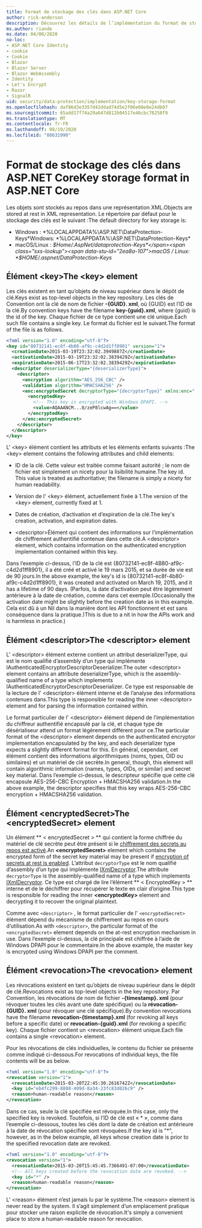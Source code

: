 ```yaml
---
title: Format de stockage des clés dans ASP.NET Core
author: rick-anderson
description: Découvrez les détails de l’implémentation du format de stockage de la clé de protection des données ASP.NET Core.
ms.author: riande
ms.date: 04/08/2020
no-loc:
- ASP.NET Core Identity
- cookie
- Cookie
- Blazor
- Blazor Server
- Blazor WebAssembly
- Identity
- Let's Encrypt
- Razor
- SignalR
uid: security/data-protection/implementation/key-storage-format
ms.openlocfilehash: daf86d3e3357d42ddad74d5e2f06e00e0e24db07
ms.sourcegitcommit: 65add17f74a29a647d812b04517e46cbc78258f9
ms.translationtype: MT
ms.contentlocale: fr-FR
ms.lasthandoff: 08/19/2020
ms.locfileid: "88631990"
---
```

# <a name="key-storage-format-in-aspnet-core"></a><span data-ttu-id="2ea8a-103">Format de stockage des clés dans ASP.NET Core</span><span class="sxs-lookup"><span data-stu-id="2ea8a-103">Key storage format in ASP.NET Core</span></span>

<a name="data-protection-implementation-key-storage-format"></a>

<span data-ttu-id="2ea8a-104">Les objets sont stockés au repos dans une représentation XML.</span><span class="sxs-lookup"><span data-stu-id="2ea8a-104">Objects are stored at rest in XML representation.</span></span> <span data-ttu-id="2ea8a-105">Le répertoire par défaut pour le stockage des clés est le suivant :</span><span class="sxs-lookup"><span data-stu-id="2ea8a-105">The default directory for key storage is:</span></span>

* <span data-ttu-id="2ea8a-106">Windows : \*%LOCALAPPDATA%\ASP.NET\DataProtection-Keys\*</span><span class="sxs-lookup"><span data-stu-id="2ea8a-106">Windows: \*%LOCALAPPDATA%\ASP.NET\DataProtection-Keys\*</span></span>
* <span data-ttu-id="2ea8a-107">macOS/Linux : *$Home/.AspNet/dataprotection-Keys*</span><span class="sxs-lookup"><span data-stu-id="2ea8a-107">macOS / Linux: *$HOME/.aspnet/DataProtection-Keys*</span></span>

## <a name="the-key-element"></a><span data-ttu-id="2ea8a-108">Élément \<key></span><span class="sxs-lookup"><span data-stu-id="2ea8a-108">The \<key> element</span></span>

<span data-ttu-id="2ea8a-109">Les clés existent en tant qu’objets de niveau supérieur dans le dépôt de clé.</span><span class="sxs-lookup"><span data-stu-id="2ea8a-109">Keys exist as top-level objects in the key repository.</span></span> <span data-ttu-id="2ea8a-110">Les clés de Convention ont la clé de nom de fichier **-{GUID}. xml**, où {GUID} est l’ID de la clé.</span><span class="sxs-lookup"><span data-stu-id="2ea8a-110">By convention keys have the filename **key-{guid}.xml**, where {guid} is the id of the key.</span></span> <span data-ttu-id="2ea8a-111">Chaque fichier de ce type contient une clé unique.</span><span class="sxs-lookup"><span data-stu-id="2ea8a-111">Each such file contains a single key.</span></span> <span data-ttu-id="2ea8a-112">Le format du fichier est le suivant.</span><span class="sxs-lookup"><span data-stu-id="2ea8a-112">The format of the file is as follows.</span></span>

```xml
<?xml version="1.0" encoding="utf-8"?>
<key id="80732141-ec8f-4b80-af9c-c4d2d1ff8901" version="1">
  <creationDate>2015-03-19T23:32:02.3949887Z</creationDate>
  <activationDate>2015-03-19T23:32:02.3839429Z</activationDate>
  <expirationDate>2015-06-17T23:32:02.3839429Z</expirationDate>
  <descriptor deserializerType="{deserializerType}">
    <descriptor>
      <encryption algorithm="AES_256_CBC" />
      <validation algorithm="HMACSHA256" />
      <enc:encryptedSecret decryptorType="{decryptorType}" xmlns:enc="...">
        <encryptedKey>
          <!-- This key is encrypted with Windows DPAPI. -->
          <value>AQAAANCM...8/zeP8lcwAg==</value>
        </encryptedKey>
      </enc:encryptedSecret>
    </descriptor>
  </descriptor>
</key>
```

<span data-ttu-id="2ea8a-113">L' \<key> élément contient les attributs et les éléments enfants suivants :</span><span class="sxs-lookup"><span data-stu-id="2ea8a-113">The \<key> element contains the following attributes and child elements:</span></span>

* <span data-ttu-id="2ea8a-114">ID de la clé. Cette valeur est traitée comme faisant autorité ; le nom de fichier est simplement un nicety pour la lisibilité humaine.</span><span class="sxs-lookup"><span data-stu-id="2ea8a-114">The key id. This value is treated as authoritative; the filename is simply a nicety for human readability.</span></span>

* <span data-ttu-id="2ea8a-115">Version de l' \<key> élément, actuellement fixée à 1.</span><span class="sxs-lookup"><span data-stu-id="2ea8a-115">The version of the \<key> element, currently fixed at 1.</span></span>

* <span data-ttu-id="2ea8a-116">Dates de création, d’activation et d’expiration de la clé.</span><span class="sxs-lookup"><span data-stu-id="2ea8a-116">The key's creation, activation, and expiration dates.</span></span>

* <span data-ttu-id="2ea8a-117">\<descriptor>Élément qui contient des informations sur l’implémentation de chiffrement authentifié contenue dans cette clé.</span><span class="sxs-lookup"><span data-stu-id="2ea8a-117">A \<descriptor> element, which contains information on the authenticated encryption implementation contained within this key.</span></span>

<span data-ttu-id="2ea8a-118">Dans l’exemple ci-dessus, l’ID de la clé est {80732141-ec8f-4B80-af9c-c4d2d1ff8901}, il a été créé et activé le 19 mars 2015, et sa durée de vie est de 90 jours.</span><span class="sxs-lookup"><span data-stu-id="2ea8a-118">In the above example, the key's id is {80732141-ec8f-4b80-af9c-c4d2d1ff8901}, it was created and activated on March 19, 2015, and it has a lifetime of 90 days.</span></span> <span data-ttu-id="2ea8a-119">(Parfois, la date d’activation peut être légèrement antérieure à la date de création, comme dans cet exemple.</span><span class="sxs-lookup"><span data-stu-id="2ea8a-119">(Occasionally the activation date might be slightly before the creation date as in this example.</span></span> <span data-ttu-id="2ea8a-120">Cela est dû à un Nil dans la manière dont les API fonctionnent et est sans conséquence dans la pratique.)</span><span class="sxs-lookup"><span data-stu-id="2ea8a-120">This is due to a nit in how the APIs work and is harmless in practice.)</span></span>

## <a name="the-descriptor-element"></a><span data-ttu-id="2ea8a-121">Élément \<descriptor></span><span class="sxs-lookup"><span data-stu-id="2ea8a-121">The \<descriptor> element</span></span>

<span data-ttu-id="2ea8a-122">L' \<descriptor> élément externe contient un attribut deserializerType, qui est le nom qualifié d’assembly d’un type qui implémente IAuthenticatedEncryptorDescriptorDeserializer.</span><span class="sxs-lookup"><span data-stu-id="2ea8a-122">The outer \<descriptor> element contains an attribute deserializerType, which is the assembly-qualified name of a type which implements IAuthenticatedEncryptorDescriptorDeserializer.</span></span> <span data-ttu-id="2ea8a-123">Ce type est responsable de la lecture de l' \<descriptor> élément interne et de l’analyse des informations contenues dans.</span><span class="sxs-lookup"><span data-stu-id="2ea8a-123">This type is responsible for reading the inner \<descriptor> element and for parsing the information contained within.</span></span>

<span data-ttu-id="2ea8a-124">Le format particulier de l' \<descriptor> élément dépend de l’implémentation du chiffreur authentifié encapsulé par la clé, et chaque type de désérialiseur attend un format légèrement différent pour ce.</span><span class="sxs-lookup"><span data-stu-id="2ea8a-124">The particular format of the \<descriptor> element depends on the authenticated encryptor implementation encapsulated by the key, and each deserializer type expects a slightly different format for this.</span></span> <span data-ttu-id="2ea8a-125">En général, cependant, cet élément contient des informations algorithmiques (noms, types, OID ou similaires) et un matériel de clé secrète.</span><span class="sxs-lookup"><span data-stu-id="2ea8a-125">In general, though, this element will contain algorithmic information (names, types, OIDs, or similar) and secret key material.</span></span> <span data-ttu-id="2ea8a-126">Dans l’exemple ci-dessus, le descripteur spécifie que cette clé encapsule AES-256-CBC Encryption + HMACSHA256 validation.</span><span class="sxs-lookup"><span data-stu-id="2ea8a-126">In the above example, the descriptor specifies that this key wraps AES-256-CBC encryption + HMACSHA256 validation.</span></span>

## <a name="the-encryptedsecret-element"></a><span data-ttu-id="2ea8a-127">Élément \<encryptedSecret></span><span class="sxs-lookup"><span data-stu-id="2ea8a-127">The \<encryptedSecret> element</span></span>

<span data-ttu-id="2ea8a-128">Un élément \*\* &lt; encryptedSecret &gt; \*\* qui contient la forme chiffrée du matériel de clé secrète peut être présent si le [chiffrement des secrets au repos est activé](xref:security/data-protection/implementation/key-encryption-at-rest).</span><span class="sxs-lookup"><span data-stu-id="2ea8a-128">An **&lt;encryptedSecret&gt;** element which contains the encrypted form of the secret key material may be present if [encryption of secrets at rest is enabled](xref:security/data-protection/implementation/key-encryption-at-rest).</span></span> <span data-ttu-id="2ea8a-129">L’attribut `decryptorType` est le nom qualifié d’assembly d’un type qui implémente [IXmlDecryptor](/dotnet/api/microsoft.aspnetcore.dataprotection.xmlencryption.ixmldecryptor).</span><span class="sxs-lookup"><span data-stu-id="2ea8a-129">The attribute `decryptorType` is the assembly-qualified name of a type which implements [IXmlDecryptor](/dotnet/api/microsoft.aspnetcore.dataprotection.xmlencryption.ixmldecryptor).</span></span> <span data-ttu-id="2ea8a-130">Ce type est chargé de lire l’élément \*\* &lt; EncryptedKey &gt; \*\* interne et de le déchiffrer pour récupérer le texte en clair d’origine.</span><span class="sxs-lookup"><span data-stu-id="2ea8a-130">This type is responsible for reading the inner **&lt;encryptedKey&gt;** element and decrypting it to recover the original plaintext.</span></span>

<span data-ttu-id="2ea8a-131">Comme avec `<descriptor>` , le format particulier de l' `<encryptedSecret>` élément dépend du mécanisme de chiffrement au repos en cours d’utilisation.</span><span class="sxs-lookup"><span data-stu-id="2ea8a-131">As with `<descriptor>`, the particular format of the `<encryptedSecret>` element depends on the at-rest encryption mechanism in use.</span></span> <span data-ttu-id="2ea8a-132">Dans l’exemple ci-dessus, la clé principale est chiffrée à l’aide de Windows DPAPI pour le commentaire.</span><span class="sxs-lookup"><span data-stu-id="2ea8a-132">In the above example, the master key is encrypted using Windows DPAPI per the comment.</span></span>

## <a name="the-revocation-element"></a><span data-ttu-id="2ea8a-133">Élément \<revocation></span><span class="sxs-lookup"><span data-stu-id="2ea8a-133">The \<revocation> element</span></span>

<span data-ttu-id="2ea8a-134">Les révocations existent en tant qu’objets de niveau supérieur dans le dépôt de clé.</span><span class="sxs-lookup"><span data-stu-id="2ea8a-134">Revocations exist as top-level objects in the key repository.</span></span> <span data-ttu-id="2ea8a-135">Par Convention, les révocations de nom de fichier **-{timestamp}. xml** (pour révoquer toutes les clés avant une date spécifique) ou la **révocation-{GUID}. xml** (pour révoquer une clé spécifique).</span><span class="sxs-lookup"><span data-stu-id="2ea8a-135">By convention revocations have the filename **revocation-{timestamp}.xml** (for revoking all keys before a specific date) or **revocation-{guid}.xml** (for revoking a specific key).</span></span> <span data-ttu-id="2ea8a-136">Chaque fichier contient un \<revocation> élément unique.</span><span class="sxs-lookup"><span data-stu-id="2ea8a-136">Each file contains a single \<revocation> element.</span></span>

<span data-ttu-id="2ea8a-137">Pour les révocations de clés individuelles, le contenu du fichier se présente comme indiqué ci-dessous.</span><span class="sxs-lookup"><span data-stu-id="2ea8a-137">For revocations of individual keys, the file contents will be as below.</span></span>

```xml
<?xml version="1.0" encoding="utf-8"?>
<revocation version="1">
  <revocationDate>2015-03-20T22:45:30.2616742Z</revocationDate>
  <key id="eb4fc299-8808-409d-8a34-23fc83d026c9" />
  <reason>human-readable reason</reason>
</revocation>
```

<span data-ttu-id="2ea8a-138">Dans ce cas, seule la clé spécifiée est révoquée.</span><span class="sxs-lookup"><span data-stu-id="2ea8a-138">In this case, only the specified key is revoked.</span></span> <span data-ttu-id="2ea8a-139">Toutefois, si l’ID de clé est « \* », comme dans l’exemple ci-dessous, toutes les clés dont la date de création est antérieure à la date de révocation spécifiée sont révoquées.</span><span class="sxs-lookup"><span data-stu-id="2ea8a-139">If the key id is "\*", however, as in the below example, all keys whose creation date is prior to the specified revocation date are revoked.</span></span>

```xml
<?xml version="1.0" encoding="utf-8"?>
<revocation version="1">
  <revocationDate>2015-03-20T15:45:45.7366491-07:00</revocationDate>
  <!-- All keys created before the revocation date are revoked. -->
  <key id="*" />
  <reason>human-readable reason</reason>
</revocation>
```

<span data-ttu-id="2ea8a-140">L' \<reason> élément n’est jamais lu par le système.</span><span class="sxs-lookup"><span data-stu-id="2ea8a-140">The \<reason> element is never read by the system.</span></span> <span data-ttu-id="2ea8a-141">Il s’agit simplement d’un emplacement pratique pour stocker une raison explicite de révocation.</span><span class="sxs-lookup"><span data-stu-id="2ea8a-141">It's simply a convenient place to store a human-readable reason for revocation.</span></span>
